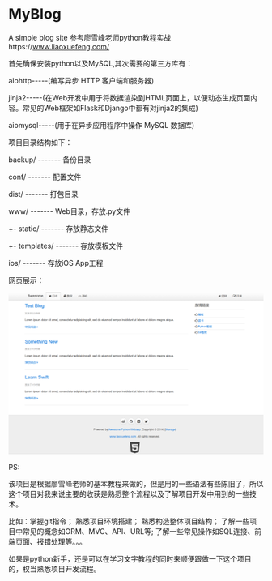 # MyBlog
A simple blog site
参考廖雪峰老师python教程实战https://www.liaoxuefeng.com/

首先确保安装python以及MySQL,其次需要的第三方库有：

aiohttp-----(编写异步 HTTP 客户端和服务器)

jinja2-----(在Web开发中用于将数据渲染到HTML页面上，以便动态生成页面内容。常见的Web框架如Flask和Django中都有对jinja2的集成)

aiomysql-----(用于在异步应用程序中操作 MySQL 数据库)


项目目录结构如下：

backup/            ------- 备份目录

conf/              ------- 配置文件

dist/              ------- 打包目录

www/               ------- Web目录，存放.py文件

  +- static/       ------- 存放静态文件
  
  +- templates/    ------- 存放模板文件

ios/               ------- 存放iOS App工程

网页展示：


![alt text](20240411153406-1.png)


PS:

该项目是根据廖雪峰老师的基本教程来做的，但是用的一些语法有些陈旧了，所以这个项目对我来说主要的收获是熟悉整个流程以及了解项目开发中用到的一些技术。

比如：掌握git指令； 熟悉项目环境搭建； 熟悉构造整体项目结构； 了解一些项目中常见的概念如ORM、MVC、API、URL等; 了解一些常见操作如SQL连接、前端页面、报错处理等。。。

如果是python新手，还是可以在学习文字教程的同时来顺便跟做一下这个项目的，权当熟悉项目开发流程。